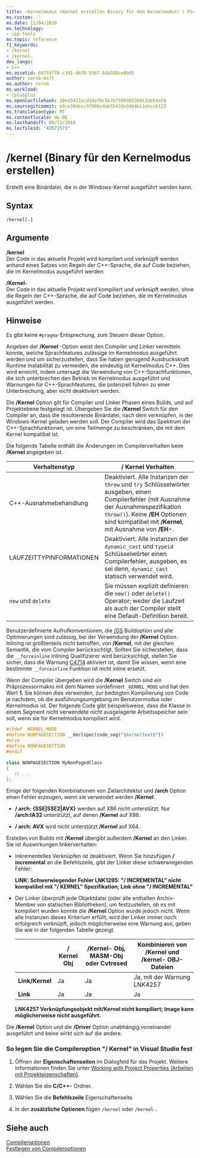 ```yaml
---
title: -Kernelmodus (Kernel erstellen Binary für den Kernelmodus) | Microsoft-Dokumentation
ms.custom: ''
ms.date: 11/04/2016
ms.technology:
- cpp-tools
ms.topic: reference
f1_keywords:
- /kernel
- /kernel-
dev_langs:
- C++
ms.assetid: 6d7fdff0-c3d1-4b78-9367-4da588ce8b05
author: corob-msft
ms.author: corob
ms.workload:
- cplusplus
ms.openlocfilehash: 20ea3423acd19a70c5b7b759b9923b0132e04af0
ms.sourcegitcommit: e9ce38decc9f986edab5543de3464b11ebccb123
ms.translationtype: MT
ms.contentlocale: de-DE
ms.lasthandoff: 08/13/2018
ms.locfileid: "42571573"
---
```

# <a name="kernel-create-kernel-mode-binary"></a>/kernel (Binary für den Kernelmodus erstellen)
Erstellt eine Binärdatei, die in der Windows-Kernel ausgeführt werden kann.  
  
## <a name="syntax"></a>Syntax  
  
```  
/kernel[-]  
```  
  
## <a name="arguments"></a>Argumente  
 **/kernel**  
 Der Code in das aktuelle Projekt wird kompiliert und verknüpft werden anhand eines Satzes von Regeln der C++-Sprache, die auf Code beziehen, die im Kernelmodus ausgeführt werden.  
  
 **/Kernel-**  
 Der Code in das aktuelle Projekt wird kompiliert und verknüpft werden, ohne die Regeln der C++-Sprache, die auf Code beziehen, die im Kernelmodus ausgeführt werden.  
  
## <a name="remarks"></a>Hinweise  
 Es gibt keine `#pragma`-Entsprechung, zum Steuern dieser Option.  
  
 Angeben der **/Kernel** -Option weist den Compiler und Linker vermitteln konnte, welche Sprachfeatures zulässige im Kernelmodus ausgeführt werden und um sicherzustellen, dass Sie haben genügend Ausdruckskraft Runtime Instabilität zu vermeiden, die eindeutig ist Kernelmodus C++. Dies wird erreicht, indem untersagt die Verwendung von C++-Sprachfunktionen, die sich unterbrechen den Betrieb im Kernelmodus ausgeführt und Warnungen für C++-Sprachfeatures, die potenziell führen zu einer Unterbrechung, aber nicht deaktiviert werden.  
  
 Die **/Kernel** Option gilt für Compiler und Linker Phasen eines Builds, und auf Projektebene festgelegt ist. Übergeben Sie die **/Kernel** Switch für den Compiler an, dass die resultierende Binärdatei, nach dem verknüpfen, in der Windows-Kernel geladen werden soll. Der Compiler wird das Spektrum der C++-Sprachfunktionen, um eine Teilmenge zu beschränken, die mit dem Kernel kompatibel ist.  
  
 Die folgende Tabelle enthält die Änderungen im Compilerverhalten beim **/Kernel** angegeben ist.  
  
|Verhaltenstyp|**/ Kernel** Verhalten|  
|-------------------|---------------------------|  
|C++-Ausnahmebehandlung|Deaktiviert. Alle Instanzen der `throw` und `try` Schlüsselwörter ausgeben, einen Compilerfehler (mit Ausnahme der Ausnahmespezifikation `throw()`). Keine **/EH** Optionen sind kompatibel mit **/Kernel**, mit Ausnahme von **/EH-**.|  
|LAUFZEITTYPINFORMATIONEN|Deaktiviert. Alle Instanzen der `dynamic_cast` und `typeid` Schlüsselwörter einen Compilerfehler, ausgeben, es sei denn, `dynamic_cast` statisch verwendet wird.|  
|`new` und `delete`|Sie müssen explizit definieren die `new()` oder `delete()` Operator; weder die Laufzeit als auch der Compiler stellt eine Default-Definition bereit.|  
  
 Benutzerdefinierte Aufrufkonventionen, die [/GS](../../build/reference/gs-buffer-security-check.md) Buildoption und alle Optimierungen sind zulässig, bei der Verwendung der **/Kernel** Option. Inlining ist größtenteils nicht betroffen, von **/Kernel**, mit der gleichen Semantik, die vom Compiler berücksichtigt. Sollten Sie sicherstellen, dass die `__forceinline` inlining Qualifizierer wird berücksichtigt, stellen Sie sicher, dass die Warnung [C4714](../../error-messages/compiler-warnings/compiler-warning-level-4-c4714.md) aktiviert ist, damit Sie wissen, wenn eine bestimmte `__forceinline` Funktion ist nicht inline ersetzt.  
  
 Wenn der Compiler übergeben wird die **/Kernel** Switch sind ein Präprozessormakro mit dem Namen vordefiniert `_KERNEL_MODE` und hat den Wert **1**. Sie können dies verwenden, zur bedingten Kompilierung von Code je nachdem, ob die ausführungsumgebung im Benutzermodus oder Kernelmodus ist. Der folgende Code gibt beispielsweise, dass die Klasse in einem Segment nicht verwendete nicht ausgelagerte Arbeitsspeicher sein soll, wenn sie für Kernelmodus kompiliert wird.  
  
```cpp  
#ifdef _KERNEL_MODE  
#define NONPAGESECTION __declspec(code_seg("$kerneltext$"))  
#else  
#define NONPAGESECTION  
#endif  
  
class NONPAGESECTION MyNonPagedClass  
{  
   // ...
};  
```  
  
 Einige der folgenden Kombinationen von Zielarchitektur und **/arch** Option einen Fehler erzeugen, wenn sie verwendet werden **/Kernel**:  
  
-   **/ arch: {SSE&#124;SSE2&#124;AVX}** werden auf X86 nicht unterstützt. Nur **/arch:IA32** unterstützt, auf denen **/Kernel** auf X86.  
  
-   **/ arch: AVX** wird nicht unterstützt **/Kernel** auf X64.  
  
 Erstellen von Builds mit **/Kernel** übergibt außerdem **/Kernel** an den Linker. Sie ist Auswirkungen linkerverhalten:  
  
-   Inkrementelles Verknüpfen ist deaktiviert. Wenn Sie hinzufügen **/ incremental** an die Befehlszeile, gibt der Linker diese schwerwiegenden Fehler:  
  
     **LINK: Schwerwiegender Fehler LNK1295: "/ INCREMENTAL" nicht kompatibel mit "/ KERNEL" Spezifikation; Link ohne "/ INCREMENTAL"**  
  
-   Der Linker überprüft jede Objektdatei (oder alle enthalten Archiv-Member von statischen Bibliotheken), um festzustellen, ob es mit kompiliert wurden konnte die **/Kernel** Option wurde jedoch nicht. Wenn alle Instanzen dieses Kriterium erfüllt, wird der Linker immer noch erfolgreich verknüpft, jedoch möglicherweise eine Warnung aus, geben Sie wie in der folgenden Tabelle gezeigt.  
  
    ||**/ Kernel** Obj|**/Kernel-** Obj, MASM-Obj oder Cvtresed|Kombinieren von **/Kernel** und **/kernel-** OBJ-Dateien|  
    |-|----------------------|-----------------------------------------------|-------------------------------------------------|  
    |**Link/Kernel**|Ja|Ja|Ja, mit der Warnung LNK4257|  
    |**Link**|Ja|Ja|Ja|  
  
     **LNK4257 Verknüpfungsobjekt mit/Kernel nicht kompiliert; Image kann möglicherweise nicht ausgeführt.**  
  
 Die **/Kernel** Option und die **/Driver** Option unabhängig voneinander ausgeführt und keine wirkt sich auf die andere.  
  
### <a name="to-set-the-kernel-compiler-option-in-visual-studio"></a>So legen Sie die Compileroption "/ Kernel" in Visual Studio fest  
  
1.  Öffnen der **Eigenschaftenseiten** im Dialogfeld für das Projekt. Weitere Informationen finden Sie unter [Working with Project Properties (Arbeiten mit Projekteigenschaften)](../../ide/working-with-project-properties.md).  
  
2.  Wählen Sie die **C/C++-** Ordner.  
  
3.  Wählen Sie die **Befehlszeile** Eigenschaftenseite.  
  
4.  In der **zusätzliche Optionen** fügen `/kernel` oder `/kernel-`.  
  
## <a name="see-also"></a>Siehe auch  
 [Compileroptionen](../../build/reference/compiler-options.md)   
 [Festlegen von Compileroptionen](../../build/reference/setting-compiler-options.md)